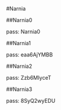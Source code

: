 #Narnia

##Narnia0

pass: Narnia0

##Narnia1

pass: eaa6AjYMBB

##Narnia2

pass: Zzb6MIyceT

##Narnia3

pass: 8SyQ2wyEDU
